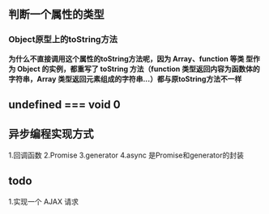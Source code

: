 ## 判断一个属性的类型

### Object原型上的toString方法
**为什么不直接调用这个属性的toString方法呢，因为 Array、function 等类 型作为 Object 的实例，都重写了 toString 方法（function 类型返回内容为函数体的字符串，Array 类型返回元素组成的字符串...）都与原toString方法不一样**


## undefined === void 0

## 异步编程实现方式
1.回调函数
2.Promise
3.generator
4.async 是Promise和generator的封装



## todo
1.实现一个 AJAX 请求

